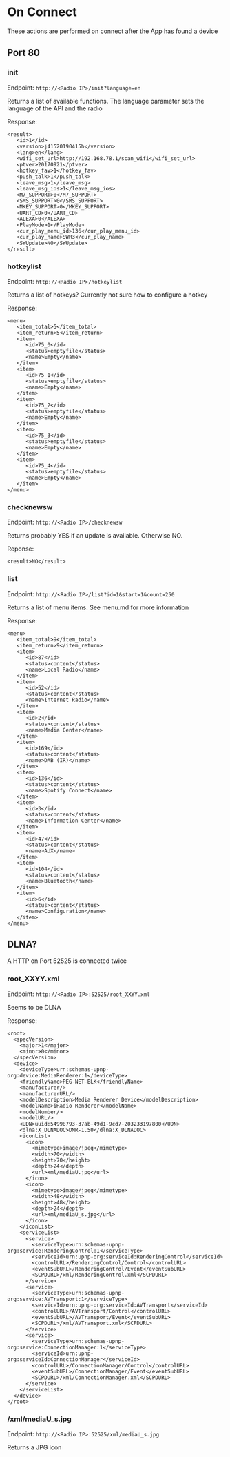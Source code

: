# On Connect
These actions are performed on connect after the App has found a device

## Port 80
### init
Endpoint: ```http://<Radio IP>/init?language=en```

Returns a list of available functions. The language parameter sets the language of the API and the radio

Response:
```
<result>
   <id>1</id>
   <version>j41520190415h</version>
   <lang>en</lang>
   <wifi_set_url>http://192.168.78.1/scan_wifi</wifi_set_url>
   <ptver>20170921</ptver>
   <hotkey_fav>1</hotkey_fav>
   <push_talk>1</push_talk>
   <leave_msg>1</leave_msg>
   <leave_msg_ios>1</leave_msg_ios>
   <M7_SUPPORT>0</M7_SUPPORT>
   <SMS_SUPPORT>0</SMS_SUPPORT>
   <MKEY_SUPPORT>0</MKEY_SUPPORT>
   <UART_CD>0</UART_CD>
   <ALEXA>0</ALEXA>
   <PlayMode>1</PlayMode>
   <cur_play_menu_id>136</cur_play_menu_id>
   <cur_play_name>SWR3</cur_play_name>
   <SWUpdate>NO</SWUpdate>
</result>
```

### hotkeylist
Endpoint: ```http://<Radio IP>/hotkeylist```

Returns a list of hotkeys? Currently not sure how to configure a hotkey

Response:
```
<menu>
   <item_total>5</item_total>
   <item_return>5</item_return>
   <item>
      <id>75_0</id>
      <status>emptyfile</status>
      <name>Empty</name>
   </item>
   <item>
      <id>75_1</id>
      <status>emptyfile</status>
      <name>Empty</name>
   </item>
   <item>
      <id>75_2</id>
      <status>emptyfile</status>
      <name>Empty</name>
   </item>
   <item>
      <id>75_3</id>
      <status>emptyfile</status>
      <name>Empty</name>
   </item>
   <item>
      <id>75_4</id>
      <status>emptyfile</status>
      <name>Empty</name>
   </item>
</menu>
```

### checknewsw
Endpoint: ```http://<Radio IP>/checknewsw```

Returns probably YES if an update is available. Otherwise NO.

Reponse:
```
<result>NO</result>
```

### list
Endpoint: ```http://<Radio IP>/list?id=1&start=1&count=250```

Returns a list of menu items. See menu.md for more information

Response:
```
<menu>
   <item_total>9</item_total>
   <item_return>9</item_return>
   <item>
      <id>87</id>
      <status>content</status>
      <name>Local Radio</name>
   </item>
   <item>
      <id>52</id>
      <status>content</status>
      <name>Internet Radio</name>
   </item>
   <item>
      <id>2</id>
      <status>content</status>
      <name>Media Center</name>
   </item>
   <item>
      <id>169</id>
      <status>content</status>
      <name>DAB (IR)</name>
   </item>
   <item>
      <id>136</id>
      <status>content</status>
      <name>Spotify Connect</name>
   </item>
   <item>
      <id>3</id>
      <status>content</status>
      <name>Information Center</name>
   </item>
   <item>
      <id>47</id>
      <status>content</status>
      <name>AUX</name>
   </item>
   <item>
      <id>104</id>
      <status>content</status>
      <name>Bluetooth</name>
   </item>
   <item>
      <id>6</id>
      <status>content</status>
      <name>Configuration</name>
   </item>
</menu>
```

## DLNA?
A HTTP on Port 52525 is connected twice

### root_XXYY.xml
Endpoint: ```http://<Radio IP>:52525/root_XXYY.xml```

Seems to be DLNA

Response:
```
<root>
  <specVersion>
    <major>1</major>
    <minor>0</minor>
  </specVersion>
  <device>
    <deviceType>urn:schemas-upnp-org:device:MediaRenderer:1</deviceType>
    <friendlyName>PEG-NET-BLK</friendlyName>
    <manufacturer/>
    <manufacturerURL/>
    <modelDescription>Media Renderer Device</modelDescription>
    <modelName>iRadio Renderer</modelName>
    <modelNumber/>
    <modelURL/>
    <UDN>uuid:54998793-37ab-49d1-9cd7-203233197800</UDN>
    <dlna:X_DLNADOC>DMR-1.50</dlna:X_DLNADOC>
    <iconList>
      <icon>
        <mimetype>image/jpeg</mimetype>
        <width>70</width>
        <height>70</height>
        <depth>24</depth>
        <url>xml/mediaU.jpg</url>
      </icon>
      <icon>
        <mimetype>image/jpeg</mimetype>
        <width>48</width>
        <height>48</height>
        <depth>24</depth>
        <url>xml/mediaU_s.jpg</url>
      </icon>
    </iconList>
    <serviceList>
      <service>
        <serviceType>urn:schemas-upnp-org:service:RenderingControl:1</serviceType>
        <serviceId>urn:upnp-org:serviceId:RenderingControl</serviceId>
        <controlURL>/RenderingControl/Control</controlURL>
        <eventSubURL>/RenderingControl/Event</eventSubURL>
        <SCPDURL>/xml/RenderingControl.xml</SCPDURL>
      </service>
      <service>
        <serviceType>urn:schemas-upnp-org:service:AVTransport:1</serviceType>
        <serviceId>urn:upnp-org:serviceId:AVTransport</serviceId>
        <controlURL>/AVTransport/Control</controlURL>
        <eventSubURL>/AVTransport/Event</eventSubURL>
        <SCPDURL>/xml/AVTransport.xml</SCPDURL>
      </service>
      <service>
        <serviceType>urn:schemas-upnp-org:service:ConnectionManager:1</serviceType>
        <serviceId>urn:upnp-org:serviceId:ConnectionManager</serviceId>
        <controlURL>/ConnectionManager/Control</controlURL>
        <eventSubURL>/ConnectionManager/Event</eventSubURL>
        <SCPDURL>/xml/ConnectionManager.xml</SCPDURL>
      </service>
    </serviceList>
  </device>
</root>
```

### /xml/mediaU_s.jpg
Endpoint: ```http://<Radio IP>:52525/xml/mediaU_s.jpg```

Returns a JPG icon
